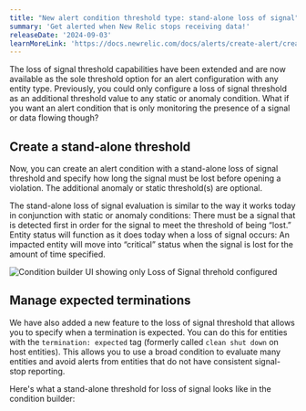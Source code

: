```yaml
---
title: "New alert condition threshold type: stand-alone loss of signal"
summary: 'Get alerted when New Relic stops receiving data!'
releaseDate: '2024-09-03'
learnMoreLink: 'https://docs.newrelic.com/docs/alerts/create-alert/create-alert-condition/create-nrql-alert-conditions/#signal-loss'
---
```



The loss of signal threshold capabilities have been extended and are now available as the sole threshold option for an alert configuration with any entity type. Previously, you could only configure a loss of signal threshold  as an additional threshold value to any static or anomaly condition. What if you want an alert condition that is only monitoring the presence of a signal or data flowing though?

## Create a stand-alone threshold
Now, you can create an alert condition with a stand-alone loss of signal threshold and specify how long the signal must be lost before opening a violation. The additional anomaly or static threshold(s) are optional. 

The stand-alone loss of signal evaluation is similar to the way it works today in conjunction with static or anomaly conditions: There must be a signal that is detected first in order for the signal to meet the threshold of being “lost.” Entity status will function as it does today when a loss of signal occurs: An impacted entity will move into “critical” status when the signal is lost for the amount of time specified.

![Condition builder UI showing only Loss of Signal threhold configured](/images/whats-new-signal-loss-standalone.webp "Condition builder UI showing only Loss of Signal threhold configured")

## Manage expected terminations
We have also added a new feature to the loss of signal threshold that allows you to specify when a termination is expected. You can do this for entities with the `termination: expected` tag (formerly called `clean shut down` on host entities). This allows you to use a broad condition to evaluate many entities and avoid alerts from entities that do not have consistent signal-stop reporting.

Here's what a stand-alone threshold for loss of signal looks like in the condition builder:




